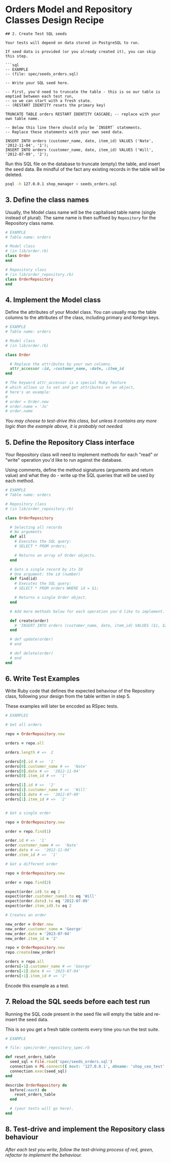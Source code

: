 # Orders Model and Repository Classes Design Recipe
```
## 2. Create Test SQL seeds

Your tests will depend on data stored in PostgreSQL to run.

If seed data is provided (or you already created it), you can skip this step.

```sql
-- EXAMPLE
-- (file: spec/seeds_orders.sql)

-- Write your SQL seed here. 

-- First, you'd need to truncate the table - this is so our table is emptied between each test run,
-- so we can start with a fresh state.
-- (RESTART IDENTITY resets the primary key)

TRUNCATE TABLE orders RESTART IDENTITY CASCADE; -- replace with your own table name.

-- Below this line there should only be `INSERT` statements.
-- Replace these statements with your own seed data.

INSERT INTO orders (customer_name, date, item_id) VALUES ('Nate', '2012-11-04', '1');
INSERT INTO orders (customer_name, date, item_id) VALUES ('Will', '2012-07-09', '2');
```

Run this SQL file on the database to truncate (empty) the table, and insert the seed data. Be mindful of the fact any existing records in the table will be deleted.

```bash
psql -h 127.0.0.1 shop_manager < seeds_orders.sql
```

## 3. Define the class names

Usually, the Model class name will be the capitalised table name (single instead of plural). The same name is then suffixed by `Repository` for the Repository class name.

```ruby
# EXAMPLE
# Table name: orders

# Model class
# (in lib/order.rb)
class Order
end

# Repository class
# (in lib/order_repository.rb)
class OrderRepository
end
```

## 4. Implement the Model class

Define the attributes of your Model class. You can usually map the table columns to the attributes of the class, including primary and foreign keys.

```ruby
# EXAMPLE
# Table name: orders

# Model class
# (in lib/order.rb)

class Order

  # Replace the attributes by your own columns.
  attr_accessor :id, :customer_name, :date, :item_id
end

# The keyword attr_accessor is a special Ruby feature
# which allows us to set and get attributes on an object,
# here's an example:
#
# order = Order.new
# order.name = 'Jo'
# order.name
```

*You may choose to test-drive this class, but unless it contains any more logic than the example above, it is probably not needed.*

## 5. Define the Repository Class interface

Your Repository class will need to implement methods for each "read" or "write" operation you'd like to run against the database.

Using comments, define the method signatures (arguments and return value) and what they do - write up the SQL queries that will be used by each method.

```ruby
# EXAMPLE
# Table name: orders

# Repository class
# (in lib/order_repository.rb)

class OrderRepository

  # Selecting all records
  # No arguments
  def all
    # Executes the SQL query:
    # SELECT * FROM orders;

    # Returns an array of Order objects.
  end

  # Gets a single record by its ID
  # One argument: the id (number)
  def find(id)
    # Executes the SQL query:
    # SELECT * FROM orders WHERE id = $1;

    # Returns a single Order object.
  end

  # Add more methods below for each operation you'd like to implement.

  def create(order)
    # 'INSERT INTO orders (customer_name, date, item_id) VALUES ($1, $2, $3);'
  end

  # def update(order)
  # end

  # def delete(order)
  # end
end
```

## 6. Write Test Examples

Write Ruby code that defines the expected behaviour of the Repository class, following your design from the table written in step 5.

These examples will later be encoded as RSpec tests.

```ruby
# EXAMPLES

# Get all orders

repo = OrderRepository.new

orders = repo.all

orders.length # =>  2

orders[0].id # =>  '1'
orders[0].customer_name # =>  'Nate'
orders[0].date # =>  '2012-11-04'
orders[0].item_id # =>  '1'

orders[1].id # =>  '2'
orders[1].customer_name # =>  'Will'
orders[1].date # =>  '2012-07-09'
orders[1].item_id # =>  '2'


# Get a single order

repo = OrderRepository.new

order = repo.find(1)

order.id # =>  '1'
order.customer_name # =>  'Nate'
order.date # =>  '2012-11-04'
order.item_id # =>  '1'

# Get a different order

repo = OrderRepository.new

order = repo.find(2)

expect(order.id).to eq 2
expect(order.customer_name).to eq 'Will'
expect(order.date).to eq '2012-07-09'
expect(order.item_id).to eq 2

# Creates an order

new_order = Order.new
new_order.customer_name = 'George'
new_order.date = '2023-07-04'
new_order.item_id = '2'

repo = OrderRepository.new
repo.create(new_order)

orders = repo.all
orders[-1].customer_name # => 'George'
orders[-1].date # => '2023-07-04'
orders[-1].item_id # => '2'
```

Encode this example as a test.

## 7. Reload the SQL seeds before each test run

Running the SQL code present in the seed file will empty the table and re-insert the seed data.

This is so you get a fresh table contents every time you run the test suite.

```ruby
# EXAMPLE

# file: spec/order_repository_spec.rb

def reset_orders_table
  seed_sql = File.read('spec/seeds_orders.sql')
  connection = PG.connect({ host: '127.0.0.1', dbname: 'shop_ceo_test' })
  connection.exec(seed_sql)
end

describe OrderRepository do
  before(:each) do 
    reset_orders_table
  end

  # (your tests will go here).
end
```

## 8. Test-drive and implement the Repository class behaviour

_After each test you write, follow the test-driving process of red, green, refactor to implement the behaviour._